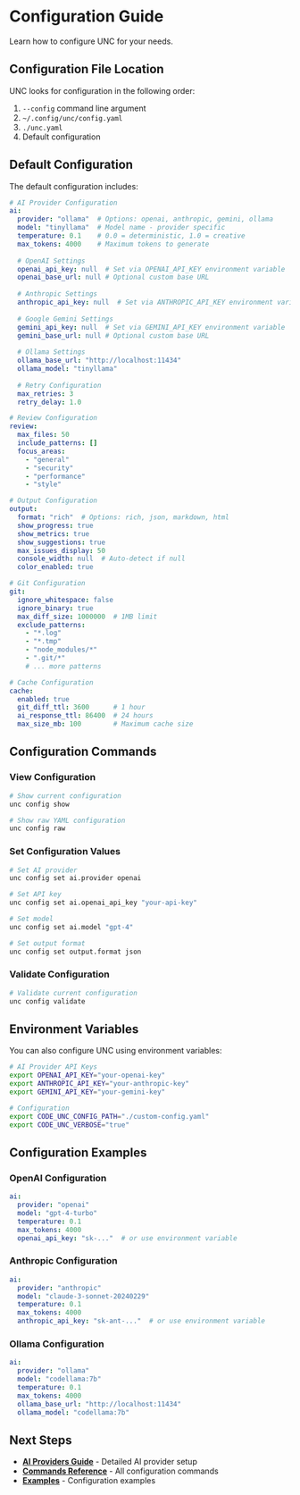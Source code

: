 # Configuration Guide

Learn how to configure UNC for your needs.

## Configuration File Location

UNC looks for configuration in the following order:
1. `--config` command line argument
2. `~/.config/unc/config.yaml`
3. `./unc.yaml`
4. Default configuration

## Default Configuration

The default configuration includes:

```yaml
# AI Provider Configuration
ai:
  provider: "ollama"  # Options: openai, anthropic, gemini, ollama
  model: "tinyllama"  # Model name - provider specific
  temperature: 0.1    # 0.0 = deterministic, 1.0 = creative
  max_tokens: 4000    # Maximum tokens to generate
  
  # OpenAI Settings
  openai_api_key: null  # Set via OPENAI_API_KEY environment variable
  openai_base_url: null # Optional custom base URL
  
  # Anthropic Settings
  anthropic_api_key: null  # Set via ANTHROPIC_API_KEY environment variable
  
  # Google Gemini Settings
  gemini_api_key: null  # Set via GEMINI_API_KEY environment variable
  gemini_base_url: null # Optional custom base URL
  
  # Ollama Settings
  ollama_base_url: "http://localhost:11434"
  ollama_model: "tinyllama"
  
  # Retry Configuration
  max_retries: 3
  retry_delay: 1.0

# Review Configuration  
review:
  max_files: 50
  include_patterns: []
  focus_areas:
    - "general"
    - "security" 
    - "performance"
    - "style"

# Output Configuration
output:
  format: "rich"  # Options: rich, json, markdown, html
  show_progress: true
  show_metrics: true
  show_suggestions: true
  max_issues_display: 50
  console_width: null  # Auto-detect if null
  color_enabled: true

# Git Configuration
git:
  ignore_whitespace: false
  ignore_binary: true
  max_diff_size: 1000000  # 1MB limit
  exclude_patterns:
    - "*.log"
    - "*.tmp"
    - "node_modules/*"
    - ".git/*"
    # ... more patterns

# Cache Configuration  
cache:
  enabled: true
  git_diff_ttl: 3600      # 1 hour
  ai_response_ttl: 86400  # 24 hours
  max_size_mb: 100        # Maximum cache size
```

## Configuration Commands

### View Configuration

```bash
# Show current configuration
unc config show

# Show raw YAML configuration
unc config raw
```

### Set Configuration Values

```bash
# Set AI provider
unc config set ai.provider openai

# Set API key
unc config set ai.openai_api_key "your-api-key"

# Set model
unc config set ai.model "gpt-4"

# Set output format
unc config set output.format json
```

### Validate Configuration

```bash
# Validate current configuration
unc config validate
```

## Environment Variables

You can also configure UNC using environment variables:

```bash
# AI Provider API Keys
export OPENAI_API_KEY="your-openai-key"
export ANTHROPIC_API_KEY="your-anthropic-key"
export GEMINI_API_KEY="your-gemini-key"

# Configuration
export CODE_UNC_CONFIG_PATH="./custom-config.yaml"
export CODE_UNC_VERBOSE="true"
```

## Configuration Examples

### OpenAI Configuration
```yaml
ai:
  provider: "openai"
  model: "gpt-4-turbo"
  temperature: 0.1
  max_tokens: 4000
  openai_api_key: "sk-..."  # or use environment variable
```

### Anthropic Configuration
```yaml
ai:
  provider: "anthropic"
  model: "claude-3-sonnet-20240229"
  temperature: 0.1
  max_tokens: 4000
  anthropic_api_key: "sk-ant-..."  # or use environment variable
```

### Ollama Configuration
```yaml
ai:
  provider: "ollama"
  model: "codellama:7b"
  temperature: 0.1
  max_tokens: 4000
  ollama_base_url: "http://localhost:11434"
  ollama_model: "codellama:7b"
```

## Next Steps

- **[AI Providers Guide](ai-providers.md)** - Detailed AI provider setup
- **[Commands Reference](commands.md)** - All configuration commands
- **[Examples](examples.md)** - Configuration examples 